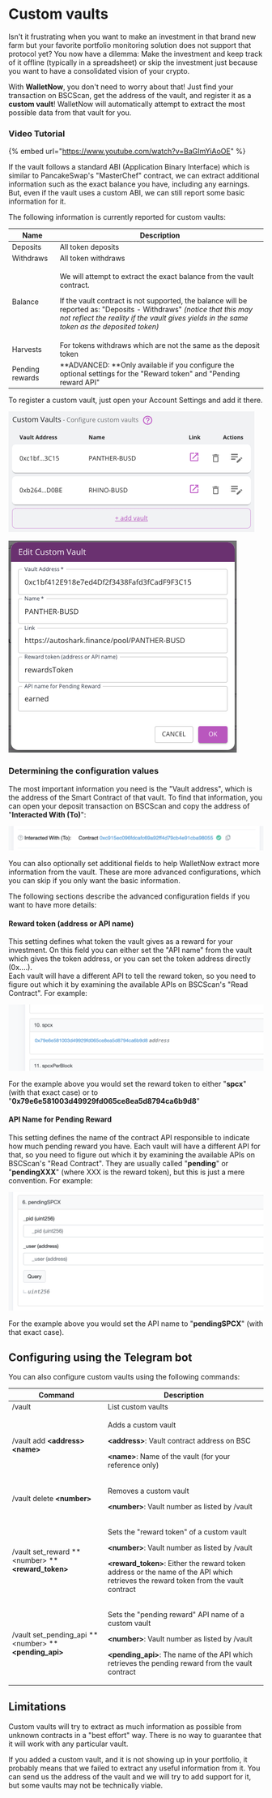 # Custom vaults

Isn't it frustrating when you want to make an investment in that brand new farm but your favorite portfolio monitoring solution does not support that protocol yet? You now have a dilemma: Make the investment and keep track of it offline (typically in a spreadsheet) or skip the investment just because you want to have a consolidated vision of your crypto.

With **WalletNow**, you don't need to worry about that! Just find your transaction on BSCScan, get the address of the vault, and register it as a **custom vault**! WalletNow will automatically attempt to extract the most possible data from that vault for you.

### Video Tutorial

{% embed url="https://www.youtube.com/watch?v=BaGImYiAoOE" %}

If the vault follows a standard ABI (Application Binary Interface) which is similar to PancakeSwap's "MasterChef" contract, we can extract additional information such as the exact balance you have, including any earnings. But, even if the vault uses a custom ABI, we can still report some basic information for it.

The following information is currently reported for custom vaults:

| Name            | Description                                                                                                                                                                                                                                                                                                   |
| --------------- | ------------------------------------------------------------------------------------------------------------------------------------------------------------------------------------------------------------------------------------------------------------------------------------------------------------- |
| Deposits        | All token deposits                                                                                                                                                                                                                                                                                            |
| Withdraws       | All token withdraws                                                                                                                                                                                                                                                                                           |
| Balance         | <p>We will attempt to extract the exact balance from the vault contract.</p><p>If the vault contract is not supported, the balance will be reported as: "Deposits - Withdraws" <em>(notice that this may not reflect the reality if the vault gives yields in the same token as the deposited token)</em></p> |
| Harvests        | For tokens withdraws which are not the same as the deposit token                                                                                                                                                                                                                                              |
| Pending rewards | **ADVANCED: **Only available if you configure the optional settings for the "Reward token" and "Pending reward API"                                                                                                                                                                                           |

To register a custom vault, just open your Account Settings and add it there.



![](<../.gitbook/assets/image (46).png>)

![](<../.gitbook/assets/image (34).png>)

### Determining the configuration values

The most important information you need is the "Vault address", which is the address of the Smart Contract of that vault. To find that information, you can open your deposit transaction on BSCScan and copy the address of "**Interacted With (To)**":

![Finding the vault address](<../.gitbook/assets/image (22).png>)

You can also optionally set additional fields to help WalletNow extract more information from the vault. These are more advanced configurations, which you can skip if you only want the basic information.

The following sections describe the advanced configuration fields if you want to have more details:

#### **Reward token (address or API name)**

This setting defines what token the vault gives as a reward for your investment. On this field you can either set the "API name" from the vault which gives the token address, or you can set the token address directly (0x....).\
Each vault will have a different API to tell the reward token, so you need to figure out which it by examining the available APIs on BSCScan's "Read Contract". For example:

![Example API which returns the reward token address ("spcx")](<../.gitbook/assets/image (26).png>)

For the example above you would set the reward token to either "**spcx**" (with that exact case) or to "**0x79e6e581003d49929fd065ce8ea5d8794ca6b9d8**"

#### API Name for Pending Reward

This setting defines the name of the contract API responsible to indicate how much pending reward you have. Each vault will have a different API for that, so you need to figure out which it by examining the available APIs on BSCScan's "Read Contract". They are usually called "**pending**" or "**pendingXXX**" (where XXX is the reward token), but this is just a mere convention. For example:

![Example API which returns the pending rewards](<../.gitbook/assets/image (27).png>)

For the example above you would set the API name to "**pendingSPCX**" (with that exact case).

## Configuring using the Telegram bot

You can also configure custom vaults using the following commands:

| Command                                                  | Description                                                                                                                                                                                                                                                                         |
| -------------------------------------------------------- | ----------------------------------------------------------------------------------------------------------------------------------------------------------------------------------------------------------------------------------------------------------------------------------- |
| /vault                                                   | List custom vaults                                                                                                                                                                                                                                                                  |
| /vault add **\<address> \<name>**                        | <p>Adds a custom vault</p><p><strong>&#x3C;address></strong>: Vault contract address on BSC</p><p><strong>&#x3C;name></strong>: Name of the vault (for your reference only)</p>                                                                                                     |
| /vault delete **\<number>**                              | <p>Removes a custom vault</p><p><strong>&#x3C;number></strong>: Vault number as listed by /vault</p>                                                                                                                                                                                |
| /vault set_reward **\<number> ** **\<reward_token>**     | <p>Sets the "reward token" of a custom vault</p><p><strong>&#x3C;number></strong>: Vault number as listed by /vault</p><p><strong>&#x3C;reward_token></strong>: Either the reward token address or the name of the API which retrieves the reward token from the vault contract</p> |
| /vault set_pending_api **\<number> ** **\<pending_api>** | <p>Sets the "pending reward" API name of a custom vault</p><p><strong>&#x3C;number></strong>: Vault number as listed by /vault</p><p><strong>&#x3C;pending_api></strong>: The name of the API which retrieves the pending reward from the vault contract</p>                        |

## Limitations

Custom vaults will try to extract as much information as possible from unknown contracts in a "best effort" way. There is no way to guarantee that it will work with any particular vault.

If you added a custom vault, and it is not showing up in your portfolio, it probably means that we failed to extract any useful information from it. You can send us the address of the vault and we will try to add support for it, but some vaults may not be technically viable.
